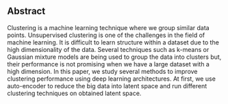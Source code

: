 ## Abstract

Clustering is a machine learning technique where we group similar data points. Unsupervised clustering is one of the challenges in the field of machine learning. It is difficult to learn structure within a dataset due to the high dimensionality of the data. Several techniques such as k-means or Gaussian mixture models are being used to group the data into clusters but, their performance is not promising when we have a large dataset with a high dimension. In this paper, we study several methods to improve clustering performance using deep learning architectures. At first, we use auto-encoder to reduce the big data into latent space and run different clustering techniques on obtained latent space.

